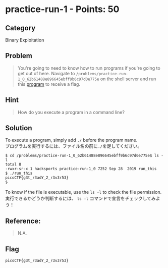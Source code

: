 # practice-run-1 - Points: 50
## Category
Binary Exploitation 
## Problem 
> You're going to need to know how to run programs if you're going to get out of here. Navigate to `/problems/practice-run-1_0_62b61488e896645ebff9b6c97d0e775e` on the shell server and run this [program](https://github.com/s4lm0n-m4k1/picoCTF2019_writeup/blob/master/Binary%20Exploitation/practice-run-1/run_this) to receive a flag.
## Hint
> How do you execute a program in a command line?
## Solution 
To execute a program, simply add `./` before the program name. \
プログラムを実行するには、ファイル名の前に`./`を足してください。
```shell
$ cd /problems/practice-run-1_0_62b61488e896645ebff9b6c97d0e775e$ ls -l
total 8
-rwxr-sr-x 1 hacksports practice-run-1_0 7252 Sep 28  2019 run_this
$ ./run_this 
picoCTF{g3t_r3adY_2_r3v3r53}
$ 
```
To know if the file is executable, use the `ls -l` to check the file permission.　\
実行できるかどうか判断するには、 `ls -l` コマンドで宣言をチェックしてみよう！
## Reference: 
> N.A.
## Flag
```
picoCTF{g3t_r3adY_2_r3v3r53}
```
